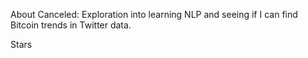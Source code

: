 About
Canceled: Exploration into learning NLP and seeing if I can find Bitcoin trends in Twitter data.

Stars
